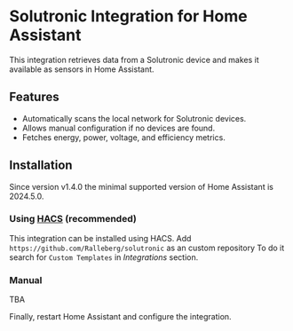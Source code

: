 # Solutronic Integration for Home Assistant

This integration retrieves data from a Solutronic device and makes it available as sensors in Home Assistant.

## Features

- Automatically scans the local network for Solutronic devices.
- Allows manual configuration if no devices are found.
- Fetches energy, power, voltage, and efficiency metrics.

## Installation

Since version v1.4.0 the minimal supported version of Home Assistant is 2024.5.0.

### Using [HACS](https://hacs.xyz/) (recommended)

This integration can be installed using HACS.
Add `https://github.com/Ralleberg/solutronic` as an custom repository
To do it search for `Custom Templates` in *Integrations* section.
 
### Manual

TBA

Finally, restart Home Assistant and configure the integration.